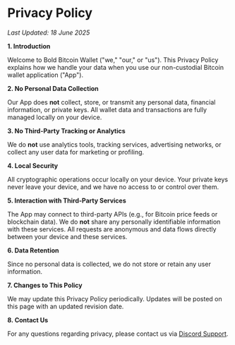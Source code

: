 # Privacy Policy

*Last Updated: 18 June 2025*

**1. Introduction**

Welcome to Bold Bitcoin Wallet ("we," "our," or "us"). This Privacy Policy explains how we handle your data when you use our non-custodial Bitcoin wallet application ("App").

**2. No Personal Data Collection**

Our App does **not** collect, store, or transmit any personal data, financial information, or private keys. All wallet data and transactions are fully managed locally on your device.

**3. No Third-Party Tracking or Analytics**

We do **not** use analytics tools, tracking services, advertising networks, or collect any user data for marketing or profiling.

**4. Local Security**

All cryptographic operations occur locally on your device. Your private keys never leave your device, and we have no access to or control over them.

**5. Interaction with Third-Party Services**

The App may connect to third-party APIs (e.g., for Bitcoin price feeds or blockchain data). We do **not** share any personally identifiable information with these services. All requests are anonymous and data flows directly between your device and these services.

**6. Data Retention**

Since no personal data is collected, we do not store or retain any user information.

**7. Changes to This Policy**

We may update this Privacy Policy periodically. Updates will be posted on this page with an updated revision date.

**8. Contact Us**

For any questions regarding privacy, please contact us via [Discord Support](https://discord.gg/p4ectmVtJ2).
